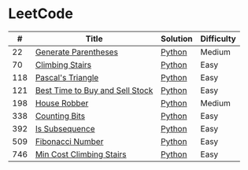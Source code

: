 # LeetCode

| #   | Title                                                                                             | Solution                                           | Difficulty |
| --- | ------------------------------------------------------------------------------------------------- | -------------------------------------------------- | ---------- |
| 22  | [Generate Parentheses](https://leetcode.com/problems/generate-parentheses/)                       | [Python](./22.generate-parentheses.py)             | Medium     |
| 70  | [Climbing Stairs](https://leetcode.com/problems/climbing-stairs/)                                 | [Python](./70.climbing-stairs.py)                  | Easy       |
| 118 | [Pascal's Triangle](https://leetcode.com/problems/pascals-triangle)                               | [Python](./118.pascals-triangle.py)                | Easy       |
| 121 | [Best Time to Buy and Sell Stock](https://leetcode.com/problems/best-time-to-buy-and-sell-stock/) | [Python](./121.best-time-to-buy-and-sell-stock.py) | Easy       |
| 198 | [House Robber](https://leetcode.com/problems/house-robber/)                                       | [Python](./198.house-robber.py)                    | Medium     |
| 338 | [Counting Bits](https://leetcode.com/problems/counting-bits/)                                     | [Python](./338.counting-bits.py)                   | Easy       |
| 392 | [Is Subsequence](https://leetcode.com/problems/is-subsequence/)                                   | [Python](./392.is-subsequence.py)                  | Easy       |
| 509 | [Fibonacci Number](https://leetcode.com/problems/fibonacci-number/)                               | [Python](./509.fibonacci-number.py)                | Easy       |
| 746 | [Min Cost Climbing Stairs](https://leetcode.com/problems/min-cost-climbing-stairs/)               | [Python](./746.min-cost-climbing-stairs.py)        | Easy       |
